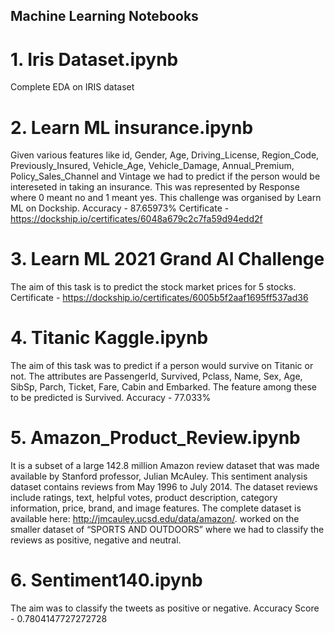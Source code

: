 ## Machine Learning Notebooks
# 1. Iris Dataset.ipynb
Complete EDA on IRIS dataset

# 2. Learn ML insurance.ipynb
Given various features like id, Gender, Age, Driving_License, Region_Code, Previously_Insured, Vehicle_Age, Vehicle_Damage, Annual_Premium, Policy_Sales_Channel and Vintage we had to predict if the person would be intereseted in taking an insurance. This was represented by Response where 0 meant no and 1 meant yes. This challenge was organised by Learn ML on Dockship.
Accuracy - 87.65973%
Certificate - https://dockship.io/certificates/6048a679c2c7fa59d94edd2f

# 3. Learn ML 2021 Grand AI Challenge
The aim of this task is to predict the stock market prices for 5 stocks.
Certificate - https://dockship.io/certificates/6005b5f2aaf1695ff537ad36

# 4. Titanic Kaggle.ipynb
The aim of this task was to predict if a person would survive on Titanic or not. The attributes are PassengerId, Survived, Pclass, Name, Sex, Age, SibSp, Parch, Ticket, Fare, Cabin and Embarked. The feature among these to be predicted is Survived.
Accuracy - 77.033%

# 5. Amazon_Product_Review.ipynb
It is a subset of a large 142.8 million Amazon review dataset that was made available by Stanford professor, Julian McAuley. This sentiment analysis dataset contains reviews from May 1996 to July 2014. The dataset reviews include ratings, text, helpful votes, product description, category information, price, brand, and image features. 
The complete dataset is available here:
http://jmcauley.ucsd.edu/data/amazon/.
worked on the smaller dataset of “SPORTS AND OUTDOORS” where we had to classify the reviews as positive, negative and neutral.

# 6. Sentiment140.ipynb
The aim was to classify the tweets as positive or negative. 
Accuracy Score - 0.7804147727272728 
